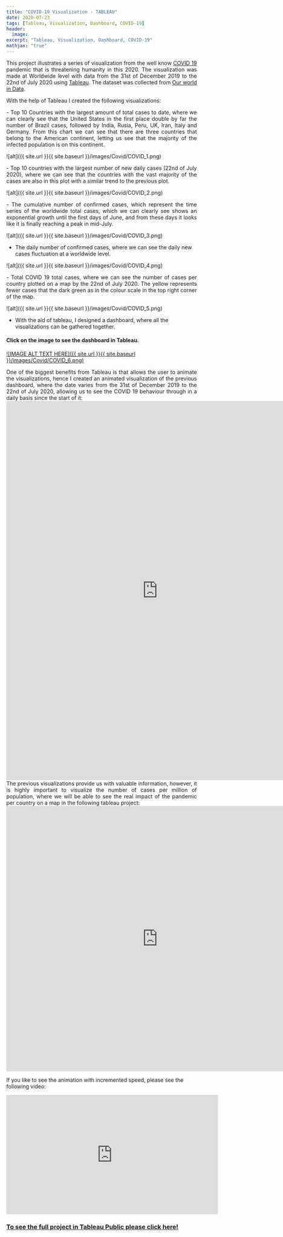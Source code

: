 ```yaml
---
title: "COVID-19 Visualization - TABLEAU"
date: 2020-07-23
tags: [Tableau, Visualization, Dashboard, COVID-19]
header:
  image: 
excerpt: "Tableau, Visualization, Dashboard, COVID-19"
mathjax: "true"
---
```


<div style="text-align: justify">This project illustrates a series of visualization from the well know <a href="https://en.wikipedia.org/wiki/Coronavirus_disease_2019">COVID 19</a> pandemic that is threatening humanity in this 2020. The visualization was made at Worldwide level with data from the 31st of December 2019 to the 22nd of July 2020 using <a href="https://public.tableau.com/s/">Tableau</a>. The dataset was collected from <a href="https://ourworldindata.org/">Our world in Data</a>.</div>

With the help of Tableau I created the following visualizations:

<div style="text-align: justify">- Top 10 Countries with the largest amount of total cases to date, where we can clearly see that the United States in the first place double by far the number of Brazil cases, followed by India, Rusia, Peru, UK, Iran, Italy and Germany. From this chart we can see that there are three countries that belong to the American continent, letting us see that the majority of the infected population is on this continent.</div>

![alt]({{ site.url }}{{ site.baseurl }}/images/Covid/COVID_1.png)

<div style="text-align: justify">- Top 10 countries with the largest number of new daily cases (22nd of July 2020), where we can see that the countries with the vast majority of the cases are also in this plot with a similar trend to the previous plot.</div>

![alt]({{ site.url }}{{ site.baseurl }}/images/Covid/COVID_2.png)

<div style="text-align: justify">- The cumulative number of confirmed cases, which represent the time series of the worldwide total cases, which we can clearly see shows an exponential growth until the first days of June, and from these days it looks like it is finally reaching a peak in mid-July.</div>

![alt]({{ site.url }}{{ site.baseurl }}/images/Covid/COVID_3.png)

- The daily number of confirmed cases, where we can see the daily new cases fluctuation at a worldwide level.

![alt]({{ site.url }}{{ site.baseurl }}/images/Covid/COVID_4.png)

<div style="text-align: justify">- Total COVID 19 total cases, where we can see the number of cases per country plotted on a map by the 22nd of July 2020. The yellow represents fewer cases that the dark green as in the colour scale in the top right corner of the map.</div>

![alt]({{ site.url }}{{ site.baseurl }}/images/Covid/COVID_5.png)

- With the aid of tableau, I designed a dashboard, where all the visualizations can be gathered together.

#### Click on the image to see the dashboard in Tableau.

[![IMAGE ALT TEXT HERE]({{ site.url }}{{ site.baseurl }}/images/Covid/COVID_6.png)](https://public.tableau.com/profile/carlos.castillo8041#!/vizhome/Covid-19-Animated/WorldwideCovid19)

<div style="text-align: justify">One of the biggest benefits from Tableau is that allows the user to animate the visualizations, hence I created an animated visualization of the previous dashboard, where the date varies from the 31st of December 2019 to the 22nd of July 2020, allowing us to see the COVID 19 behaviour through in a daily basis since the start of it:</div>

<iframe seamless frameborder="0" src="https://public.tableau.com/views/Covid-19-Animated/WorldwideCovid19?:language=en-GB&:display_count=y&:showVizHome=no" width = '800' height = '1000'></iframe>

<div style="text-align: justify">The previous visualizations provide us with valuable information, however, it is highly important to visualize the number of cases per million of population, where we will be able to see the real impact of the pandemic per country on a map in the following tableau project:</div>

<iframe seamless frameborder="0" src="https://public.tableau.com/views/Covid-19-Animated/Totalnewcasepermillion?:language=en-GB&:display_count=y&:showVizHome=no" width = '800' height = '700'></iframe>

If you like to see the animation with incremented speed, please see the following video:

<iframe width="560" height="315" src="https://www.youtube.com/embed/BOuVtCn5g2Y" frameborder="0" allow="accelerometer; autoplay; encrypted-media; gyroscope; picture-in-picture" allowfullscreen></iframe>


### [To see the full project in Tableau Public please click here!](https://public.tableau.com/profile/carlos.castillo8041#!/vizhome/Covid-19-Animated/WorldwideCovid19)
